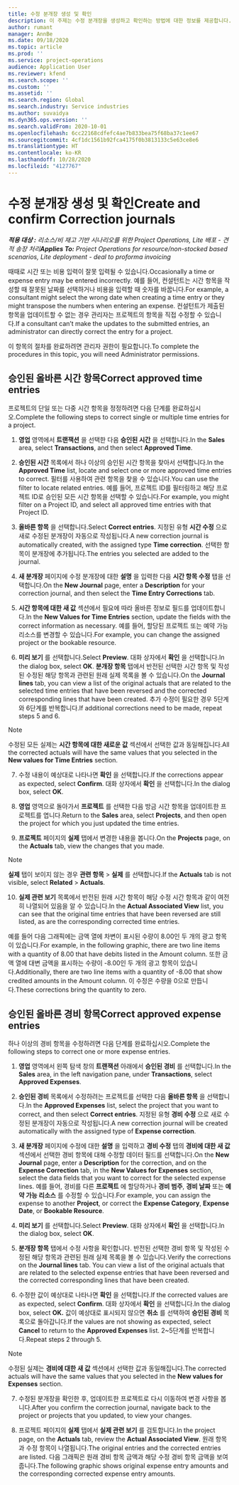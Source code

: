 ```yaml
---
title: 수정 분개장 생성 및 확인
description: 이 주제는 수정 분개장을 생성하고 확인하는 방법에 대한 정보를 제공합니다.
author: rumant
manager: AnnBe
ms.date: 09/18/2020
ms.topic: article
ms.prod: ''
ms.service: project-operations
audience: Application User
ms.reviewer: kfend
ms.search.scope: ''
ms.custom: ''
ms.assetid: ''
ms.search.region: Global
ms.search.industry: Service industries
ms.author: suvaidya
ms.dyn365.ops.version: ''
ms.search.validFrom: 2020-10-01
ms.openlocfilehash: 6cc22168cdfefc4ae7b833bea75f68ba37c1ee67
ms.sourcegitcommit: 4cf1dc1561b92fca4175f0b3813133c5e63ce8e6
ms.translationtype: HT
ms.contentlocale: ko-KR
ms.lasthandoff: 10/28/2020
ms.locfileid: "4127767"
---
```

# <a name="create-and-confirm-correction-journals"></a><span data-ttu-id="897ef-103">수정 분개장 생성 및 확인</span><span class="sxs-lookup"><span data-stu-id="897ef-103">Create and confirm Correction journals</span></span>

<span data-ttu-id="897ef-104">_**적용 대상 :** 리소스/비 재고 기반 시나리오를 위한 Project Operations, Lite 배포 - 견적 송장 처리_</span><span class="sxs-lookup"><span data-stu-id="897ef-104">_**Applies To:** Project Operations for resource/non-stocked based scenarios, Lite deployment - deal to proforma invoicing_</span></span>

<span data-ttu-id="897ef-105">때때로 시간 또는 비용 입력이 잘못 입력될 수 있습니다.</span><span class="sxs-lookup"><span data-stu-id="897ef-105">Occasionally a time or expense entry may be entered incorrectly.</span></span> <span data-ttu-id="897ef-106">예를 들어, 컨설턴트는 시간 항목을 작성할 때 잘못된 날짜를 선택하거나 비용을 입력할 때 숫자를 바꿉니다.</span><span class="sxs-lookup"><span data-stu-id="897ef-106">For example, a consultant might select the wrong date when creating a time entry or they might transpose the numbers when entering an expense.</span></span> <span data-ttu-id="897ef-107">컨설턴트가 제출된 항목을 업데이트할 수 없는 경우 관리자는 프로젝트의 항목을 직접 수정할 수 있습니다.</span><span class="sxs-lookup"><span data-stu-id="897ef-107">If a consultant can’t make the updates to the submitted entries, an administrator can directly correct the entry for a project.</span></span>

<span data-ttu-id="897ef-108">이 항목의 절차를 완료하려면 관리자 권한이 필요합니다.</span><span class="sxs-lookup"><span data-stu-id="897ef-108">To complete the procedures in this topic, you will need Administrator permissions.</span></span>

## <a name="correct-approved-time-entries"></a><span data-ttu-id="897ef-109">승인된 올바른 시간 항목</span><span class="sxs-lookup"><span data-stu-id="897ef-109">Correct approved time entries</span></span>     

<span data-ttu-id="897ef-110">프로젝트의 단일 또는 다중 시간 항목을 정정하려면 다음 단계를 완료하십시오.</span><span class="sxs-lookup"><span data-stu-id="897ef-110">Complete the following steps to correct single or multiple time entries for a project.</span></span>

1. <span data-ttu-id="897ef-111">**영업** 영역에서 **트랜잭션** 을 선택한 다음 **승인된 시간** 을 선택합니다.</span><span class="sxs-lookup"><span data-stu-id="897ef-111">In the **Sales** area, select **Transactions**, and then select **Approved Time**.</span></span> 

2. <span data-ttu-id="897ef-112">**승인된 시간** 목록에서 하나 이상의 승인된 시간 항목을 찾아서 선택합니다.</span><span class="sxs-lookup"><span data-stu-id="897ef-112">In the **Approved Time** list, locate and select one or more approved time entries to correct.</span></span> <span data-ttu-id="897ef-113">필터를 사용하여 관련 항목을 찾을 수 있습니다.</span><span class="sxs-lookup"><span data-stu-id="897ef-113">You can use the filter to locate related entries.</span></span> <span data-ttu-id="897ef-114">예를 들어, 프로젝트 ID를 필터링하고 해당 프로젝트 ID로 승인된 모든 시간 항목을 선택할 수 있습니다.</span><span class="sxs-lookup"><span data-stu-id="897ef-114">For example, you might filter on a Project ID, and select all approved time entries with that Project ID.</span></span>

3. <span data-ttu-id="897ef-115">**올바른 항목** 을 선택합니다.</span><span class="sxs-lookup"><span data-stu-id="897ef-115">Select **Correct entries**.</span></span> <span data-ttu-id="897ef-116">지정된 유형 **시간 수정** 으로 새로 수정된 분개장이 자동으로 작성됩니다.</span><span class="sxs-lookup"><span data-stu-id="897ef-116">A new correction journal is automatically created, with the assigned type **Time correction**.</span></span> <span data-ttu-id="897ef-117">선택한 항목이 분개장에 추가됩니다.</span><span class="sxs-lookup"><span data-stu-id="897ef-117">The entries you selected are added to the journal.</span></span> 

4. <span data-ttu-id="897ef-118">**새 분개장** 페이지에 수정 분개장에 대한 **설명** 을 입력한 다음 **시간 항목 수정** 탭을 선택합니다.</span><span class="sxs-lookup"><span data-stu-id="897ef-118">On the **New Journal** page, enter a **Description** for your correction journal, and then select the **Time Entry Corrections** tab.</span></span>  

5. <span data-ttu-id="897ef-119">**시간 항목에 대한 새 값** 섹션에서 필요에 따라 올바른 정보로 필드를 업데이트합니다.</span><span class="sxs-lookup"><span data-stu-id="897ef-119">In the **New Values for Time Entries** section, update the fields with the correct information as necessary.</span></span> <span data-ttu-id="897ef-120">예를 들어, 할당된 프로젝트 또는 예약 가능 리소스를 변경할 수 있습니다.</span><span class="sxs-lookup"><span data-stu-id="897ef-120">For example, you can change the assigned project or the bookable resource.</span></span>

6. <span data-ttu-id="897ef-121">**미리 보기** 를 선택합니다.</span><span class="sxs-lookup"><span data-stu-id="897ef-121">Select **Preview**.</span></span> <span data-ttu-id="897ef-122">대화 상자에서 **확인** 을 선택합니다.</span><span class="sxs-lookup"><span data-stu-id="897ef-122">In the dialog box, select **OK**.</span></span> <span data-ttu-id="897ef-123">**분개장 항목** 탭에서 반전된 선택한 시간 항목 및 작성된 수정된 해당 항목과 관련된 원래 실제 목록을 볼 수 있습니다.</span><span class="sxs-lookup"><span data-stu-id="897ef-123">On the **Journal lines** tab, you can view a list of the original actuals that are related to the selected time entries that have been reversed and the corrected corresponding lines that have been created.</span></span> <span data-ttu-id="897ef-124">추가 수정이 필요한 경우 5단계와 6단계를 반복합니다.</span><span class="sxs-lookup"><span data-stu-id="897ef-124">If additional corrections need to be made, repeat steps 5 and 6.</span></span> 

> [!NOTE]
> <span data-ttu-id="897ef-125">수정된 모든 실제는 **시간 항목에 대한 새로운 값** 섹션에서 선택한 값과 동일해집니다.</span><span class="sxs-lookup"><span data-stu-id="897ef-125">All the corrected actuals will have the same values that you selected in the **New values for Time Entries** section.</span></span>

7. <span data-ttu-id="897ef-126">수정 내용이 예상대로 나타나면 **확인** 을 선택합니다.</span><span class="sxs-lookup"><span data-stu-id="897ef-126">If the corrections appear as expected, select **Confirm**.</span></span> <span data-ttu-id="897ef-127">대화 상자에서 **확인** 을 선택합니다.</span><span class="sxs-lookup"><span data-stu-id="897ef-127">In the dialog box, select **OK**.</span></span>

8. <span data-ttu-id="897ef-128">**영업** 영역으로 돌아가서 **프로젝트** 를 선택한 다음 방금 시간 항목을 업데이트한 프로젝트를 엽니다.</span><span class="sxs-lookup"><span data-stu-id="897ef-128">Return to the **Sales** area, select **Projects**, and then open the project for which you just updated the time entries.</span></span> 

9. <span data-ttu-id="897ef-129">**프로젝트** 페이지의 **실제** 탭에서 변경한 내용을 봅니다.</span><span class="sxs-lookup"><span data-stu-id="897ef-129">On the **Projects** page, on the **Actuals** tab, view the changes that you made.</span></span> 

> [!NOTE]
> <span data-ttu-id="897ef-130">**실제** 탭이 보이지 않는 경우 **관련 항목** > **실제** 를 선택합니다.</span><span class="sxs-lookup"><span data-stu-id="897ef-130">If the **Actuals** tab is not visible, select **Related** > **Actuals**.</span></span>  

10. <span data-ttu-id="897ef-131">**실제 관련 보기** 목록에서 반전된 원래 시간 항목이 해당 수정 시간 항목과 같이 여전히 나열되어 있음을 알 수 있습니다.</span><span class="sxs-lookup"><span data-stu-id="897ef-131">In the **Actual Associated View** list, you can see that the original time entries that have been reversed are still listed, as are the corresponding corrected time entries.</span></span> 

<span data-ttu-id="897ef-132">예를 들어 다음 그래픽에는 금액 열에 차변이 표시된 수량이 8.00인 두 개의 광고 항목이 있습니다.</span><span class="sxs-lookup"><span data-stu-id="897ef-132">For example, in the following graphic, there are two line items with a quantity of 8.00 that have debits listed in the Amount column.</span></span> <span data-ttu-id="897ef-133">또한 금액 열에 대변 금액을 표시하는 수량이 -8.00인 두 개의 광고 항목이 있습니다.</span><span class="sxs-lookup"><span data-stu-id="897ef-133">Additionally, there are two line items with a quantity of -8.00 that show credited amounts in the Amount column.</span></span> <span data-ttu-id="897ef-134">이 수정은 수량을 0으로 만듭니다.</span><span class="sxs-lookup"><span data-stu-id="897ef-134">These corrections bring the quantity to zero.</span></span>

 
## <a name="correct-approved-expense-entries"></a><span data-ttu-id="897ef-135">승인된 올바른 경비 항목</span><span class="sxs-lookup"><span data-stu-id="897ef-135">Correct approved expense entries</span></span>

<span data-ttu-id="897ef-136">하나 이상의 경비 항목을 수정하려면 다음 단계를 완료하십시오.</span><span class="sxs-lookup"><span data-stu-id="897ef-136">Complete the following steps to correct one or more expense entries.</span></span> 

1. <span data-ttu-id="897ef-137">**영업** 영역에서 왼쪽 탐색 창의 **트랜잭션** 아래에서 **승인된 경비** 를 선택합니다.</span><span class="sxs-lookup"><span data-stu-id="897ef-137">In the **Sales** area, in the left navigation pane, under **Transactions**, select **Approved Expenses**.</span></span>

2. <span data-ttu-id="897ef-138">**승인된 경비** 목록에서 수정하려는 프로젝트를 선택한 다음 **올바른 항목** 을 선택합니다.</span><span class="sxs-lookup"><span data-stu-id="897ef-138">In the **Approved Expenses** list, select the project that you want to correct, and then select **Correct entries**.</span></span> <span data-ttu-id="897ef-139">지정된 유형 **경비 수정** 으로 새로 수정된 분개장이 자동으로 작성됩니다.</span><span class="sxs-lookup"><span data-stu-id="897ef-139">A new correction journal will be created automatically with the assigned type of **Expense correction**.</span></span> 

3. <span data-ttu-id="897ef-140">**새 분개장** 페이지에 수정에 대한 **설명** 을 입력하고 **경비 수정** 탭의 **경비에 대한 새 값** 섹션에서 선택한 경비 항목에 대해 수정할 데이터 필드를 선택합니다.</span><span class="sxs-lookup"><span data-stu-id="897ef-140">On the **New Journal** page, enter a **Description** for the correction, and on the **Expense Correction** tab, in the **New Values for Expenses** section, select the data fields that you want to correct for the selected expense lines.</span></span> <span data-ttu-id="897ef-141">예를 들어, 경비를 다른 **프로젝트** 에 할당하거나 **경비 범주**, **경비 날짜** 또는 **예약 가능 리소스** 를 수정할 수 있습니다.</span><span class="sxs-lookup"><span data-stu-id="897ef-141">For example, you can assign the expense to another **Project**, or correct the **Expense Category**, **Expense Date**, or **Bookable Resource**.</span></span>

4. <span data-ttu-id="897ef-142">**미리 보기** 를 선택합니다.</span><span class="sxs-lookup"><span data-stu-id="897ef-142">Select **Preview**.</span></span> <span data-ttu-id="897ef-143">대화 상자에서 **확인** 을 선택합니다.</span><span class="sxs-lookup"><span data-stu-id="897ef-143">In the dialog box, select **OK**.</span></span> 

5. <span data-ttu-id="897ef-144">**분개장 항목** 탭에서 수정 사항을 확인합니다. 반전된 선택한 경비 항목 및 작성된 수정된 해당 항목과 관련된 원래 실제 목록을 볼 수 있습니다.</span><span class="sxs-lookup"><span data-stu-id="897ef-144">Verify the corrections on the **Journal lines** tab. You can view a list of the original actuals that are related to the selected expense entries that have been reversed and the corrected corresponding lines that have been created.</span></span>

6. <span data-ttu-id="897ef-145">수정한 값이 예상대로 나타나면 **확인** 을 선택합니다.</span><span class="sxs-lookup"><span data-stu-id="897ef-145">If the corrected values are as expected, select **Confirm**.</span></span> <span data-ttu-id="897ef-146">대화 상자에서 **확인** 을 선택합니다.</span><span class="sxs-lookup"><span data-stu-id="897ef-146">In the dialog box, select **OK.**</span></span> <span data-ttu-id="897ef-147">값이 예상대로 표시되지 않으면 **취소** 를 선택하여 **승인된 경비** 목록으로 돌아갑니다.</span><span class="sxs-lookup"><span data-stu-id="897ef-147">If the values are not showing as expected, select **Cancel** to return to the **Approved Expenses** list.</span></span> <span data-ttu-id="897ef-148">2~5단계를 반복합니다.</span><span class="sxs-lookup"><span data-stu-id="897ef-148">Repeat steps 2 through 5.</span></span> 

> [!NOTE]
> <span data-ttu-id="897ef-149">수정된 실제는 **경비에 대한 새 값** 섹션에서 선택한 값과 동일해집니다.</span><span class="sxs-lookup"><span data-stu-id="897ef-149">The corrected actuals will have the same values that you selected in the **New values for Expenses** section.</span></span>

7. <span data-ttu-id="897ef-150">수정된 분개장을 확인한 후, 업데이트한 프로젝트로 다시 이동하여 변경 사항을 봅니다.</span><span class="sxs-lookup"><span data-stu-id="897ef-150">After you confirm the correction journal, navigate back to the project or projects that you updated, to view your changes.</span></span>  

8. <span data-ttu-id="897ef-151">프로젝트 페이지의 **실제** 탭에서 **실제 관련 보기** 를 검토합니다.</span><span class="sxs-lookup"><span data-stu-id="897ef-151">In the project page, on the **Actuals** tab, review the **Actual Associated View**.</span></span> <span data-ttu-id="897ef-152">원래 항목과 수정 항목이 나열됩니다.</span><span class="sxs-lookup"><span data-stu-id="897ef-152">The original entries and the corrected entries are listed.</span></span> <span data-ttu-id="897ef-153">다음 그래픽은 원래 경비 항목 금액과 해당 수정 경비 항목 금액을 보여줍니다.</span><span class="sxs-lookup"><span data-stu-id="897ef-153">The following graphic shows original expense entry amounts and the corresponding corrected expense entry amounts.</span></span> 


